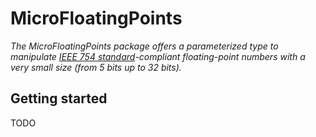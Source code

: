 # MicroFloatingPoints

*The MicroFloatingPoints package offers a parameterized type to manipulate [IEEE 754 standard](https://en.wikipedia.org/wiki/IEEE_754)-compliant floating-point numbers with a very small size (from 5 bits up to 32 bits).*

## Getting started

TODO
